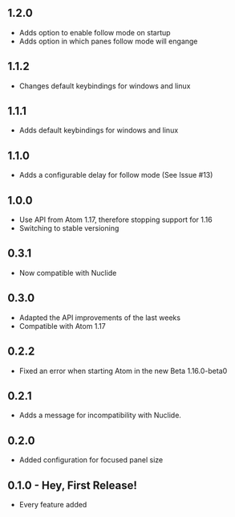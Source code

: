 ## 1.2.0
* Adds option to enable follow mode on startup
* Adds option in which panes follow mode will engange

## 1.1.2
* Changes default keybindings for windows and linux

## 1.1.1
* Adds default keybindings for windows and linux

## 1.1.0
* Adds a configurable delay for follow mode (See Issue #13)

## 1.0.0

* Use API from Atom 1.17, therefore stopping support for 1.16
* Switching to stable versioning

## 0.3.1
* Now compatible with Nuclide

## 0.3.0
* Adapted the API improvements of the last weeks
* Compatible with Atom 1.17

## 0.2.2
* Fixed an error when starting Atom in the new Beta 1.16.0-beta0

## 0.2.1
* Adds a message for incompatibility with Nuclide.

## 0.2.0
* Added configuration for focused panel size

## 0.1.0 - Hey, First Release!
* Every feature added
